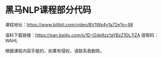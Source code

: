# 黑马NLP课程部分代码
课程地址：https://www.bilibili.com/video/BV1Wp4y1a72e?p=98



语料下载链接：https://pan.baidu.com/s/1D-I2dp9zz1aYBzZ1DL7jZA 
提取码：WAHL 



根据课程内容手敲的，如果有侵权，请联系我删除。